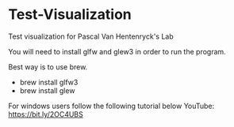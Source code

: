 # Test-Visualization
Test visualization for Pascal Van Hentenryck's Lab

You will need to install glfw and glew3 in order to run the program.

Best way is to use brew.
- brew install glfw3
- brew install glew

For windows users follow the following tutorial below
YouTube: https://bit.ly/2OC4UBS

